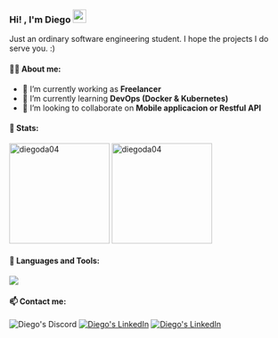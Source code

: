 <h3> Hi! , I'm Diego <img src="https://emojis.slackmojis.com/emojis/images/1579216111/7550/pikachu_wave.gif?1579216111" width="24" /></h3>

Just an ordinary software engineering student. I hope the projects I do serve you. :)
  
#### 👨‍💻 About me:
- 🔭 I’m currently working as **Freelancer**
- 🌱 I’m currently learning **DevOps (Docker & Kubernetes)**
- 👯 I’m looking to collaborate on **Mobile applicacion or Restful API**

#### 🧮 Stats:

<div align="center>
 <a href="https://github.com/DiegoDA04/DiegoDA04"> 
 <img src="https://github-readme-stats.vercel.app/api?username=diegoda04&show_icons=true&locale=en&theme=dark" alt="diegoda04" height="180em"/>
 <img src="https://github-readme-stats.vercel.app/api/top-langs?username=diegoda04&show_icons=true&locale=en&layout=compact&theme=dark" alt="diegoda04" height="180em"/>
 </a>
</div>

#### 🧰 Languages and Tools:  

<p align="left">
  <a href="https://skillicons.dev">
    <img src="https://skillicons.dev/icons?i=cpp,java,html,css,javascript,typescript,tailwind,scss,git,github,angular,spring,mysql,vscode,visualstudio,idea,figma,androidstudio,flutter,dart,docker,kubernetes,linux&perline=10" />
  </a>
</p>

#### 📫 Contact me: 

<p align="left">
        <a>
        <img src="https://img.shields.io/badge/-AntonioDC%237451-404EED?style=for-the-badge&logo=Discord&logoColor=white"
            alt="Diego's Discord">
        </a>
        <a href="https://www.linkedin.com/in/diego-de-la-cruz-arellano-46877120a/">
        <img src="https://img.shields.io/badge/LinkedIn-0A66C2?style=for-the-badge&logo=linkedin&logoColor=white"
            alt="Diego's LinkedIn"></a>
        <a href="https://www.youtube.com/channel/UCjGrtXI8kxHkM18DDTZbLQw">
        <img src="https://img.shields.io/badge/youtube-%23FF0000.svg?style=for-the-badge&logo=YouTube&logoColor=white"
            alt="Diego's LinkedIn"></a>
</p>



